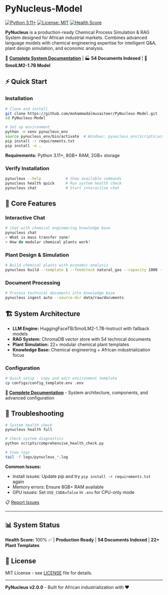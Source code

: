 # PyNucleus-Model

[![Python 3.11+](https://img.shields.io/badge/python-3.11+-blue.svg)](https://www.python.org/downloads/)
[![License: MIT](https://img.shields.io/badge/License-MIT-yellow.svg)](https://opensource.org/licenses/MIT)
[![Health Score](https://img.shields.io/badge/Health%20Score-100%25-brightgreen.svg)](https://github.com/mohammadalmusaiteer/PyNucleus-Model)

**PyNucleus** is a production-ready Chemical Process Simulation & RAG System designed for African industrial markets. Combines advanced language models with chemical engineering expertise for intelligent Q&A, plant design simulation, and economic analysis.

📖 **[Complete System Documentation](PyNucleus.md)** | 🏭 **54 Documents Indexed** | 🧠 **SmolLM2-1.7B Model**

## ⚡ Quick Start

### Installation

```bash
# Clone and install
git clone https://github.com/mohammadalmusaiteer/PyNucleus-Model.git
cd PyNucleus-Model

# Set up environment
python -m venv pynucleus_env
source pynucleus_env/bin/activate  # Windows: pynucleus_env\Scripts\activate
pip install -r requirements.txt
pip install -e .
```

**Requirements:** Python 3.11+, 8GB+ RAM, 2GB+ storage

### Verify Installation

```bash
pynucleus --help           # Show available commands
pynucleus health quick     # Run system health check
pynucleus chat             # Start interactive chat
```

## 💬 Core Features

### Interactive Chat
```bash
# Chat with chemical engineering knowledge base
pynucleus chat
> What is mass transfer zone?
> How do modular chemical plants work?
```

### Plant Design & Simulation
```bash
# Build chemical plants with economic analysis
pynucleus build --template 1 --feedstock natural_gas --capacity 1000 --location Nigeria
```

### Document Processing
```bash
# Process technical documents into knowledge base
pynucleus ingest auto --source-dir data/raw/documents
```

## 🏗️ System Architecture

- **LLM Engine:** HuggingFaceTB/SmolLM2-1.7B-Instruct with fallback models
- **RAG System:** ChromaDB vector store with 54 technical documents
- **Plant Simulation:** 22+ modular chemical plant templates
- **Knowledge Base:** Chemical engineering + African industrialization focus

### Configuration

```bash
# Quick setup - copy and edit environment template
cp configs/config_template.env .env
```

**📖 [Complete Documentation](PyNucleus.md)** - System architecture, components, and advanced configuration

## 🔧 Troubleshooting

```bash
# System health check
pynucleus health full

# Check system diagnostics
python scripts/comprehensive_health_check.py

# View logs
tail -f logs/pynucleus_*.log
```

**Common Issues:**
- Install issues: Update pip and try `pip install -r requirements.txt` again
- Memory errors: Ensure 8GB+ RAM available
- GPU issues: Set `USE_CUDA=false` in `.env` for CPU-only mode

📋 [Report Issues](https://github.com/mohammadalmusaiteer/PyNucleus-Model/issues)

---

## 📊 System Status

**Health Score:** 100% ✅ | **Production Ready** | **54 Documents Indexed** | **22+ Plant Templates**

## 📄 License

MIT License - see [LICENSE](LICENSE) file for details.

---

**PyNucleus v2.0.0** - Built for African industrialization with ❤️